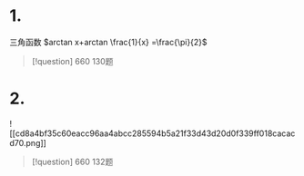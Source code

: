# 1.
三角函数
$arctan x+arctan \frac{1}{x} =\frac{\pi}{2}$
>[!question] 
>660 130题

# 2.
![[cd8a4bf35c60eacc96aa4abcc285594b5a21f33d43d20d0f339ff018cacacd70.png]]
>[!question] 
>660 132题
